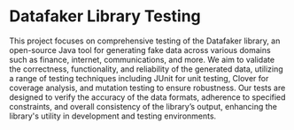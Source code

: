 # Datafaker Library Testing

This project focuses on comprehensive testing of the Datafaker library, an open-source Java tool for generating fake data across various domains such as finance, internet, communications, and more. We aim to validate the correctness, functionality, and reliability of the generated data, utilizing a range of testing techniques including JUnit for unit testing, Clover for coverage analysis, and mutation testing to ensure robustness. Our tests are designed to verify the accuracy of the data formats, adherence to specified constraints, and overall consistency of the library’s output, enhancing the library's utility in development and testing environments.





